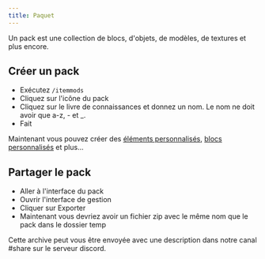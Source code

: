 ```yaml
---
title: Paquet
---
```


Un pack est une collection de blocs, d'objets, de modèles, de textures et plus encore.

## Créer un pack

* Exécutez `/itemmods`
* Cliquez sur l'icône du pack
* Cliquez sur le livre de connaissances et donnez un nom. Le nom ne doit avoir que a-z, - et _.
* Fait

Maintenant vous pouvez créer des [éléments personnalisés](custom-items), [blocs personnalisés](custom-blocks) et plus...

## Partager le pack

* Aller à l'interface du pack
* Ouvrir l'interface de gestion
* Cliquer sur Exporter
* Maintenant vous devriez avoir un fichier zip avec le même nom que le pack dans le dossier temp

Cette archive peut vous être envoyée avec une description dans notre canal #share sur le serveur discord.
